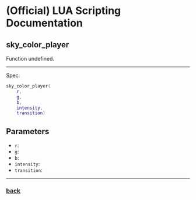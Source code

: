 
# (Official) LUA Scripting Documentation

## sky_color_player

Function undefined.

___

Spec:

```lua
sky_color_player(
	r,
	g,
	b,
	intensity,
	transition)
```

## Parameters

- `r`: 
- `g`: 
- `b`: 
- `intensity`: 
- `transition`: 

___

### [back](../other)
